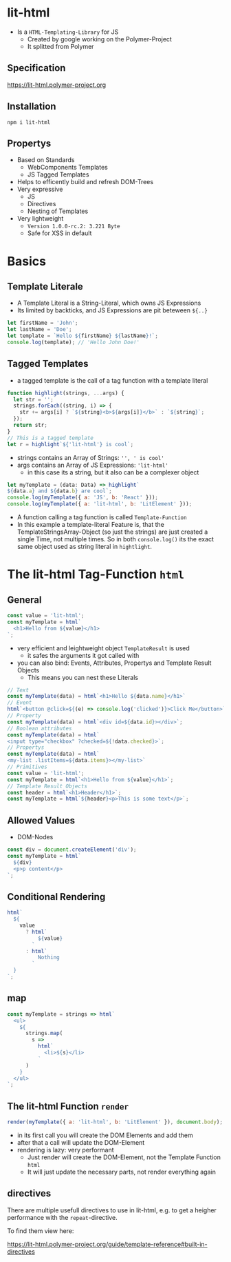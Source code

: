 # lit-html

- Is a `HTML-Templating-Library` for JS
  - Created by google working on the Polymer-Project
  - It splitted from Polymer

## Specification

https://lit-html.polymer-project.org

## Installation

`npm i lit-html`

## Propertys

- Based on Standards
  - WebComponents Templates
  - JS Tagged Templates
- Helps to efficently build and refresh DOM-Trees
- Very expressive
  - JS
  - Directives
  - Nesting of Templates
- Very lightweight
  - `Version 1.0.0-rc.2: 3.221 Byte`
  - Safe for XSS in default

# Basics

## Template Literale

- A Template Literal is a String-Literal, which owns JS Expressions
- Its limited by backticks, and JS Expressions are pit beteween `${..}`

```js
let firstName = 'John';
let lastName = 'Doe';
let template = `Hello ${firstName} ${lastName}!`;
console.log(template); // 'Hello John Doe!'
```

## Tagged Templates

- a tagged template is the call of a tag function with a template literal

```js
function highlight(strings, ...args) {
  let str = '';
  strings.forEach((string, i) => {
    str += args[i] ? `${string}<b>${args[i]}</b>` : `${string}`;
  });
  return str;
}
// This is a tagged template
let r = highlight`${'lit-html'} is cool`;
```

- strings contains an Array of Strings: `'', ' is cool'`
- args contains an Array of JS Expressions: `'lit-html'`
  - in this case its a string, but it also can be a complexer object

```js
let myTemplate = (data: Data) => highlight`
${data.a} and ${data.b} are cool`;
console.log(myTemplate({ a: 'JS', b: 'React' }));
console.log(myTemplate({ a: 'lit-html', b: 'LitElement' }));
```

- A function calling a tag function is called `Template-Function`
- In this example a template-literal Feature is, that the TemplateStringsArray-Object (so just the strings) are just created a single Time, not multiple times. So in both `console.log()` its the exact same object used as string literal in `hightlight`.

# The lit-html Tag-Function `html`

## General

```js
const value = 'lit-html';
const myTemplate = html`
  <h1>Hello from ${value}</h1>
`;
```

- very efficient and leightweight object `TemplateResult` is used
  - it safes the arguments it got called with
- you can also bind: Events, Attributes, Propertys and Template Result Objects
  - This means you can nest these Literals

```js
// Text
const myTemplate(data) = html`<h1>Hello ${data.name}</h1>`
// Event
html`<button @click=${(e) => console.log('clicked')}>Click Me</button>`
// Property
const myTemplate(data) = html`<div id=${data.id}></div>`;
// Boolean attributes
const myTemplate(data) = html`
<input type="checkbox" ?checked=${!data.checked}>`;
// Propertys
const myTemplate(data) = html`
<my-list .listItems=${data.items}></my-list>`
// Primitives
const value = 'lit-html';
const myTemplate = html`<h1>Hello from ${value}</h1>`;
// Template Result Objects
const header = html`<h1>Header</h1>`;
const myTemplate = html`${header}<p>This is some text</p>`;
```

## Allowed Values

- DOM-Nodes

```js
const div = document.createElement('div');
const myTemplate = html`
  ${div}
  <p>p content</p>
`;
```

## Conditional Rendering

```js
html`
  ${
    value
      ? html`
          ${value}
        `
      : html`
          Nothing
        `
  }
`;
```

## map

```js
const myTemplate = strings => html`
  <ul>
    ${
      strings.map(
        s =>
          html`
            <li>${s}</li>
          `
      )
    }
  </ul>
`;
```

## The lit-html Function `render`

```js
render(myTemplate({ a: 'lit-html', b: 'LitElement' }), document.body);
```

- in its first call you will create the DOM Elements and add them
- after that a call will update the DOM-Element
- rendering is lazy: very performant
  - Just render will create the DOM-Element, not the Template Function `html`
  - It will just update the necessary parts, not render everything again

## directives

There are multiple usefull directives to use in lit-html, e.g. to get a heigher performance with the `repeat`-directive.

To find them view here:

https://lit-html.polymer-project.org/guide/template-reference#built-in-directives
